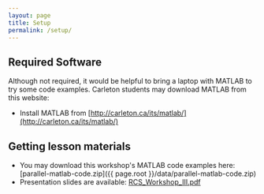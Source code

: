```yaml
---
layout: page
title: Setup
permalink: /setup/
---
```


## Required Software

Although not required, it would be helpful to bring a laptop with MATLAB to try some code examples.  Carleton students may download MATLAB from this website:

 - Install MATLAB from [http://carleton.ca/its/matlab/](http://carleton.ca/its/matlab/)

## Getting lesson materials

 - You may download this workshop's MATLAB code examples here: [parallel-matlab-code.zip]({{ page.root }}/data/parallel-matlab-code.zip)
 - Presentation slides are available: [RCS_Workshop_III.pdf]({{page.root}}/data/RCS_Workshop_III.pdf)
